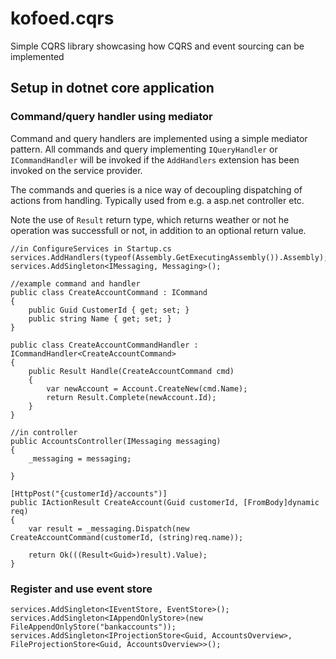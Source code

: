 # kofoed.cqrs

Simple  CQRS library showcasing how CQRS and event sourcing can be implemented


## Setup in dotnet core application


### Command/query handler using mediator
Command and query handlers are implemented using a simple mediator pattern. All commands and query implementing `IQueryHandler` or `ICommandHandler` will be invoked if the `AddHandlers` extension has been invoked on the service provider.

The commands and queries is a nice way of decoupling dispatching of actions from handling. Typically used from e.g. a asp.net controller etc.

Note the use of `Result` return type, which returns weather or not he operation was successfull or not, in addition to an optional return value.


```
//in ConfigureServices in Startup.cs 
services.AddHandlers(typeof(Assembly.GetExecutingAssembly()).Assembly);
services.AddSingleton<IMessaging, Messaging>();

//example command and handler
public class CreateAccountCommand : ICommand
{
    public Guid CustomerId { get; set; }
    public string Name { get; set; }
}

public class CreateAccountCommandHandler : ICommandHandler<CreateAccountCommand>
{
    public Result Handle(CreateAccountCommand cmd)
    {
        var newAccount = Account.CreateNew(cmd.Name);
        return Result.Complete(newAccount.Id);
    }
}

//in controller 
public AccountsController(IMessaging messaging)
{
    _messaging = messaging;

}

[HttpPost("{customerId}/accounts")]
public IActionResult CreateAccount(Guid customerId, [FromBody]dynamic req)
{
    var result = _messaging.Dispatch(new CreateAccountCommand(customerId, (string)req.name));

    return Ok(((Result<Guid>)result).Value);
}
```

### Register and use event store

```
services.AddSingleton<IEventStore, EventStore>();
services.AddSingleton<IAppendOnlyStore>(new FileAppendOnlyStore("bankaccounts"));
services.AddSingleton<IProjectionStore<Guid, AccountsOverview>, FileProjectionStore<Guid, AccountsOverview>>();
```